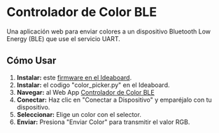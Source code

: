 # Controlador de Color BLE

Una aplicación web para enviar colores a un dispositivo Bluetooth Low Energy (BLE) que use el servicio UART.

## Cómo Usar

1.  **Instalar:** este [firmware en el Ideaboard](https://crcibernetica.github.io/ideaboard-experimental/).
1.  **Instalar:** el codigo "color_picker.py" en el Ideaboard.
1.  **Navegar:** al Web App [Controlador de Color BLE](https://crcibernetica.github.io/color_picker/) 
1.  **Conectar:** Haz clic en "Conectar a Dispositivo" y emparéjalo con tu dispositivo.
1.  **Seleccionar:** Elige un color con el selector.
1.  **Enviar:** Presiona "Enviar Color" para transmitir el valor RGB.